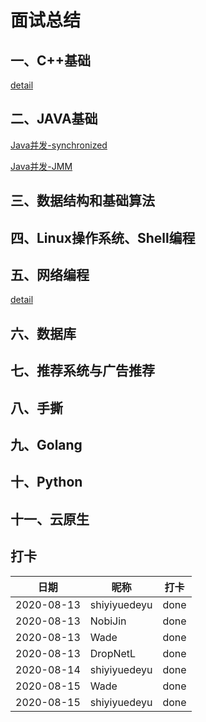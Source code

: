 # 面试总结

## 一、C++基础
[detail](./1-C++基础/C++基础.md)

## 二、JAVA基础
[Java并发-synchronized](./2-Java基础/synchronized.md)

[Java并发-JMM](./2-Java基础/JMM.md)

## 三、数据结构和基础算法

## 四、Linux操作系统、Shell编程

## 五、网络编程
[detail](./5-网络编程/网络编程.md)

## 六、数据库

## 七、推荐系统与广告推荐

## 八、手撕

## 九、Golang

## 十、Python

## 十一、云原生

## 打卡
|  日期   | 昵称  | 打卡  |
|  ----  | ----  | ----  |
| 2020-08-13  | shiyiyuedeyu | done |
| 2020-08-13  | NobiJin | done |
| 2020-08-13 | Wade | done |
| 2020-08-13 | DropNetL | done |
| 2020-08-14  | shiyiyuedeyu | done |
| 2020-08-15  | Wade | done |
| 2020-08-15  | shiyiyuedeyu | done |

